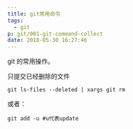 ```yaml
---
title: git常用命令
tags:
  - git
p: git/001-git-command-collect
date: 2018-05-30 16:27:46
---
```


git 的常用操作。


只提交已经删除的文件

```shell
git ls-files --deleted | xargs git rm
```
或者：
```shell
git add -u #u代表update
```
